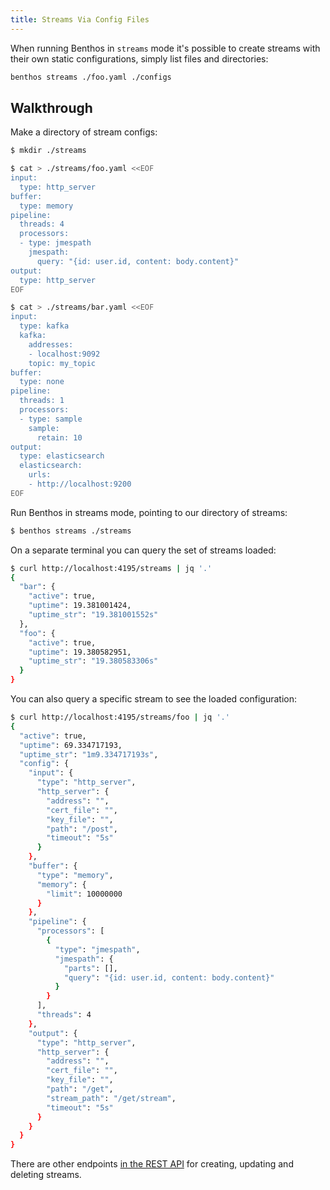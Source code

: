 ```yaml
---
title: Streams Via Config Files
---
```


When running Benthos in `streams` mode it's possible to create streams with
their own static configurations, simply list files and directories:

```sh
benthos streams ./foo.yaml ./configs
```

## Walkthrough

Make a directory of stream configs:

``` bash
$ mkdir ./streams

$ cat > ./streams/foo.yaml <<EOF
input:
  type: http_server
buffer:
  type: memory
pipeline:
  threads: 4
  processors:
  - type: jmespath
    jmespath:
      query: "{id: user.id, content: body.content}"
output:
  type: http_server
EOF

$ cat > ./streams/bar.yaml <<EOF
input:
  type: kafka
  kafka:
    addresses:
    - localhost:9092
    topic: my_topic
buffer:
  type: none
pipeline:
  threads: 1
  processors:
  - type: sample
    sample:
      retain: 10
output:
  type: elasticsearch
  elasticsearch:
    urls:
    - http://localhost:9200
EOF
```

Run Benthos in streams mode, pointing to our directory of streams:

``` bash
$ benthos streams ./streams
```

On a separate terminal you can query the set of streams loaded:

``` bash
$ curl http://localhost:4195/streams | jq '.'
{
  "bar": {
    "active": true,
    "uptime": 19.381001424,
    "uptime_str": "19.381001552s"
  },
  "foo": {
    "active": true,
    "uptime": 19.380582951,
    "uptime_str": "19.380583306s"
  }
}
```

You can also query a specific stream to see the loaded configuration:

``` bash
$ curl http://localhost:4195/streams/foo | jq '.'
{
  "active": true,
  "uptime": 69.334717193,
  "uptime_str": "1m9.334717193s",
  "config": {
    "input": {
      "type": "http_server",
      "http_server": {
        "address": "",
        "cert_file": "",
        "key_file": "",
        "path": "/post",
        "timeout": "5s"
      }
    },
    "buffer": {
      "type": "memory",
      "memory": {
        "limit": 10000000
      }
    },
    "pipeline": {
      "processors": [
        {
          "type": "jmespath",
          "jmespath": {
            "parts": [],
            "query": "{id: user.id, content: body.content}"
          }
        }
      ],
      "threads": 4
    },
    "output": {
      "type": "http_server",
      "http_server": {
        "address": "",
        "cert_file": "",
        "key_file": "",
        "path": "/get",
        "stream_path": "/get/stream",
        "timeout": "5s"
      }
    }
  }
}
```

There are other endpoints [in the REST API][rest-api] for creating, updating and
deleting streams.

[rest-api]: /docs/guides/streams_mode/using_rest_api
[interpolation]: /docs/configuration/interpolation
